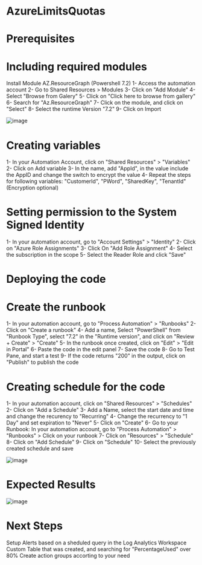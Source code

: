 # AzureLimitsQuotas

# Prerequisites

# Including required modules
Install Module AZ.ResourceGraph (Powershell 7.2)
1- Access the automation account
2- Go to Shared Resources > Modules
3- Click on "Add Module"
4- Select "Browse from Galery"
5- Click on "Click here to browse from gallery"
6- Search for "Az.ResourceGraph"
7- Click on the module, and click on "Select"
8- Select the runtime Version "7.2"
9- Click on Import

![image](https://github.com/gplima89/AzureLimitsQuotas/assets/108761690/1616ba61-a687-439e-822e-5ed22ed0ce72)

# Creating variables
1- In your Automation Account, click on "Shared Resources" > "Variables"
2- Click on Add variable
3- In the name, add "AppId", in the value include the AppID and change the switch to encrypt the value
4- Repeat the steps for following variables: "CustomerId", "PWord", "SharedKey", "TenantId" (Encryption optional)

# Setting permission to the System Signed Identity
1- In your automation account, go to "Account Settings" > "Identity"
2- Click on "Azure Role Assignments"
3- Click On "Add Role Assignment"
4- Select the subscription in the scope
5- Select the Reader Role and click "Save"

# Deploying the code

# Create the runbook
1- In your automation account, go to "Process Automation" > "Runbooks"
2- Click on "Create a runbook"
4- Add a name, Select "PowerShell" from "Runbook Type", select "7.2" in the "Runtime version", and click on "Review + Create" > "Create"
5- In the runbook once created, click on "Edit" > "Edit in Portal"
6- Paste the code in the edit panel
7- Save the code
8- Go to Test Pane, and start a test
9- If the code returns "200" in the output, click on "Publish" to publish the code

# Creating schedule for the code
1- In your automation account, click on "Shared Resources" > "Schedules"
2- Click on "Add a Schedule"
3- Add a Name, select the start date and time and change the recurency to "Recurring"
4- Change the recurrency to "1 Day" and set expiration to "Never"
5- Click on "Create"
6- Go to your Runbook: In your automation account, go to "Process Automation" > "Runbooks" > Click on your runbook
7- Click on "Resources" > "Schedule"
8- Click on "Add Schedule"
9- Click on "Schedule"
10- Select the previously created schedule and save

![image](https://github.com/gplima89/AzureLimitsQuotas/assets/108761690/6e01f347-3ca8-48d7-b0d1-5b6b7fd64ed8)

# Expected Results
![image](https://github.com/gplima89/AzureLimitsQuotas/assets/108761690/020e562d-3cf3-4b3a-bf33-6673340d2ad2)

# Next Steps
Setup Alerts based on a sheduled query in the Log Analytics Workspace Custom Table that was created, and searching for "PercentageUsed" over 80%
Create action groups accorting to your need
